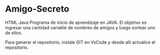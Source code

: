 # Amigo-Secreto
HTML Java 
Programa de inicio de aprendizaje en JAVA.
El objetivo es ingresar una cantidad variable de nombres de amigos y luego sortear uno de ellos.

Para generar el repositorio, instale GIT en VsCode y desde alli actualice el repositorio.
